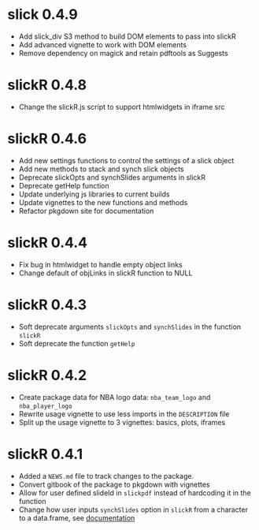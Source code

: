 # slick 0.4.9

* Add slick_div S3 method to build DOM elements to pass into slickR
* Add advanced vignette to work with DOM elements
* Remove dependency on magick and retain pdftools as Suggests

# slickR 0.4.8

* Change the slickR.js script to support htmlwidgets in iframe src

# slickR 0.4.6

* Add new settings functions to control the settings of a slick object
* Add new methods to stack and synch slick objects
* Deprecate slickOpts and synchSlides arguments in slickR
* Deprecate getHelp function
* Update underlying js libraries to current builds
* Update vignettes to the new functions and methods
* Refactor pkgdown site for documentation

# slickR 0.4.4

* Fix bug in htmlwidget to handle empty object links
* Change default of objLinks in slickR function to NULL

# slickR 0.4.3

* Soft deprecate arguments `slickOpts` and `synchSlides` in the function `slickR`
* Soft deprecate the function `getHelp`

# slickR 0.4.2

* Create package data for NBA logo data: `nba_team_logo` and `nba_player_logo`
* Rewrite usage vignette to use less imports in the `DESCRIPTION` file
* Split up the usage vignette to 3 vignettes: basics, plots, iframes

# slickR 0.4.1

* Added a `NEWS.md` file to track changes to the package.
* Convert gitbook of the package to pkgdown with vignettes
* Allow for user defined slideId in `slickpdf` instead of hardcoding it in the function
* Change how user inputs `synchSlides` option in `slickR` from a character to a data.frame, see [documentation](https://yonicd.github.io/slickR/reference/slickR.html)

